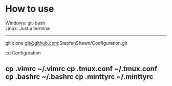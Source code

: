 # How to use

Windows: git-bash  
Linux: Just a terminal  

---
git clone git@github.com:StepfenShawn/Configuration.git

cd Configuration

cp .vimrc ~/.vimrc
cp .tmux.conf ~/.tmux.conf
cp .bashrc ~/.bashrc
cp .minttyrc ~/.minttyrc
---
